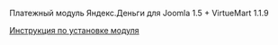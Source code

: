 Платежный модуль Яндекс.Деньги для Joomla 1.5 + VirtueMart 1.1.9

[Инструкция по установке модуля](https://github.com/yandex-money/yandex-money-cms-joomla-mammuthus/blob/master/Joomla%20instruction.doc "Инструкция по установке модуля")
